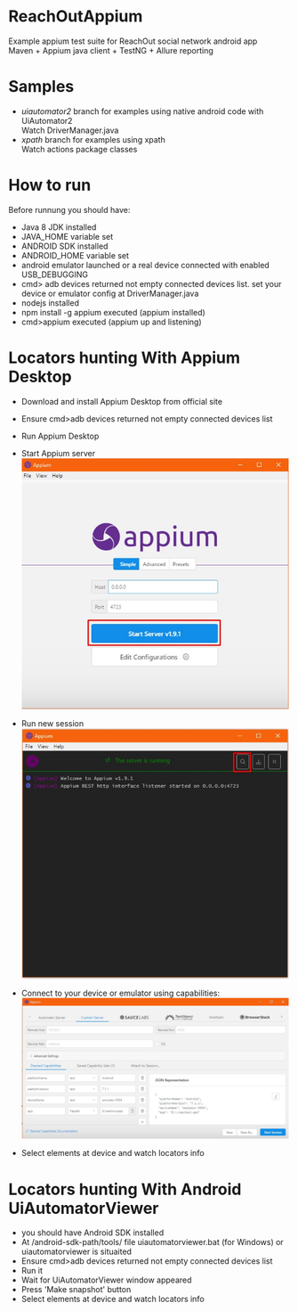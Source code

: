 # ReachOutAppium
Example appium test suite for ReachOut social network android app <br/>
Maven + Appium java client + TestNG + Allure reporting

# Samples

- <i>uiautomator2</i> branch for examples using native android code with UiAutomator2<br/>
  Watch DriverManager.java
- <i>xpath</i> branch for examples using xpath<br/>
  Watch actions package classes
  
# How to run
Before runnung you should have:
- Java 8 JDK installed
- JAVA_HOME variable set
- ANDROID SDK installed
- ANDROID_HOME variable set
- android emulator launched or a real device connected with enabled USB_DEBUGGING
- cmd> adb devices returned not empty connected devices list. set your device or emulator config at DriverManager.java
- nodejs installed
- npm install -g appium executed (appium installed)
- cmd>appium executed (appium up and listening)

# Locators hunting With Appium Desktop
- Download and install Appium Desktop from official site
- Ensure cmd>adb devices returned not empty connected devices list
- Run Appium Desktop
- Start Appium server <br/>
  ![alt text](https://raw.githubusercontent.com/garixx/reachOutAppium/master/Screenshot_17.jpg)

- Run new session <br/>
  ![alt text](https://raw.githubusercontent.com/garixx/reachOutAppium/master/Screenshot_18.jpg)

- Connect to your device or emulator using capabilities: <br/>
  ![alt text](https://raw.githubusercontent.com/garixx/reachOutAppium/master/Screenshot_19.jpg)
  
- Select elements at device and watch locators info

# Locators hunting With Android UiAutomatorViewer

- you should have Android SDK installed
- At /android-sdk-path/tools/ file uiautomatorviewer.bat (for Windows) or uiautomatorviewer is situaited
- Ensure cmd>adb devices returned not empty connected devices list
- Run it
- Wait for UiAutomatorViewer window appeared
- Press 'Make snapshot' button
- Select elements at device and watch locators info
